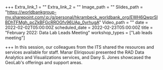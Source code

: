 +++
Extra_link_1 = ""
Extra_link_2 = ""
Image_path = ""
Slides_path = "https://worldbankgroup-my.sharepoint.com/:p:/g/personal/hkrambeck_worldbank_org/EWH6QwprSlBDhTFMgh_pcZkBFGcRROGfv96UAp_0yrhugA"
Video_path = ""
date = 2022-02-02T05:00:00Z
scheduled_date = 2022-02-23T05:00:00Z
title = "February 2022: Data Lab Leads Meeting"
workshop_types = ["Lab leads meeting"]

+++
In this session, our colleagues from the ITS shared the resources and services available for staff. Manar Eliriqsousi presented the RAD Data Analytics and  Visualizations services, and Dany S. Jones showcased the GeoLab's offerings and support areas.